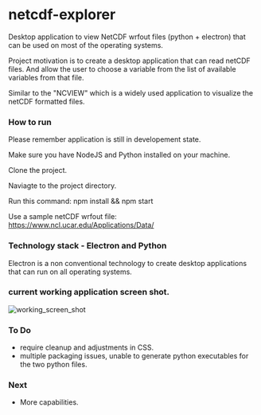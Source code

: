 # netcdf-explorer
Desktop application to view NetCDF wrfout files (python + electron) that can be used on most of the operating systems.

Project motivation is to create a desktop application that can read netCDF files. And allow the user to choose a variable from the list of available variables from that file. 

Similar to the "NCVIEW" which is a widely used application to visualize the netCDF formatted files.

### How to run

Please remember application is still in developement state.

Make sure you have NodeJS and Python installed on your machine.

Clone the project.

Naviagte to the project directory.

Run this command: npm install && npm start

Use a sample netCDF wrfout file: https://www.ncl.ucar.edu/Applications/Data/


### Technology stack - Electron and Python

Electron is a non conventional technology to create desktop applications that can run on all operating systems.

### current working application screen shot.

![working_screen_shot](https://user-images.githubusercontent.com/9789209/58766371-d55a0a00-854b-11e9-8a3c-575722a78028.png)


### To Do

* require cleanup and adjustments in CSS.
* multiple packaging issues, unable to generate python executables for the two python files.

### Next

* More capabilities.
